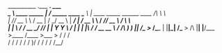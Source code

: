 
__________                   .___                      __________.__                                     ___    
\______   \ ____ _____     __| _/   _____   ____       \______   \  |   ____ _____    ______ ____    /\  \  \   
 |       _// __ \\__  \   / __ |   /     \_/ __ \       |     ___/  | _/ __ \\__  \  /  ___// __ \   \/   \  \  
 |    |   \  ___/ / __ \_/ /_/ |  |  Y Y  \  ___/       |    |   |  |_\  ___/ / __ \_\___ \\  ___/   /\    )  ) 
 |____|_  /\___  >____  /\____ |  |__|_|  /\___  > /\   |____|   |____/\___  >____  /____  >\___  >  \/   /  /  
        \/     \/     \/      \/        \/     \/  )/                      \/     \/     \/     \/       /__/   
